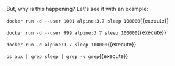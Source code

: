 But, why is this happening? Let's see it with an example:

`docker run -d --user 1001 alpine:3.7 sleep 100000`{{execute}}

`docker run -d --user 999 alpine:3.7 sleep 100000`{{execute}}

`docker run -d alpine:3.7 sleep 100000`{{execute}}

`ps aux | grep sleep | grep -v grep`{{execute}}